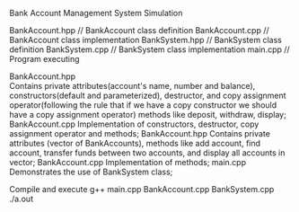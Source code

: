 Bank Account Management System Simulation

BankAccount.hpp // BankAccount class definition
BankAccount.cpp // BankAccount class implementation
BankSystem.hpp // BankSystem class definition
BankSystem.cpp // BankSystem class implementation
main.cpp // Program executing

BankAccount.hpp  
	Contains private attributes(account's name, number and balance), 
	constructors(default and parameterized), destructor, and copy assignment operator(following the rule that if we have a copy constructor we should have a copy assignment operator)
	methods like deposit, withdraw, display;
BankAccount.cpp
	Implementation of constructors, destructor, copy assignment operator and methods;
BankAccount.hpp
	Contains private attributes (vector of BankAccounts),
	methods like add account, find account, transfer funds between two accounts, and display all accounts in vector;
BankAccount.cpp
	Implementation of methods;
main.cpp
	Demonstrates the use of BankSystem class;

Compile and execute
	g++ main.cpp BankAccount.cpp BankSystem.cpp
	./a.out 

